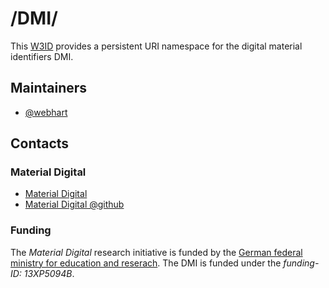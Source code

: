 # /DMI/
This [W3ID](https://w3id.org) provides a persistent URI namespace for the digital material identifiers DMI.


## Maintainers
* [@webhart](https://github.com/webhart)

## Contacts

### Material Digital  
* [Material Digital](https://material-digital.de)  
* [Material Digital @github](https://github.com/materialdigital)

### Funding
The *Material Digital* research initiative is funded by the [German federal ministry for education and reserach](https://www.bmbf.de/bmbf/en/home/home_node.html). The DMI is funded under the *funding-ID: 13XP5094B*.
